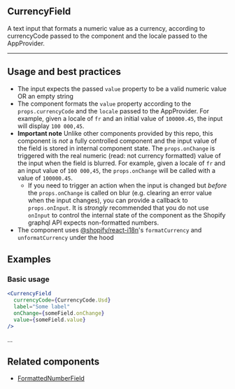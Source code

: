 ## CurrencyField

A text input that formats a numeric value as a currency, according to currencyCode passed to the component and the locale passed to the AppProvider.

---

## Usage and best practices

- The input expects the passed `value` property to be a valid numeric value OR an empty string
- The component formats the `value` property according to the `props.currencyCode` and the `locale` passed to the AppProvider. For example, given a locale of `fr` and an initial value of `100000.45`, the input will display `100 000,45`.
- **Important note** Unlike other components provided by this repo, this component is _not_ a fully controlled component and the input value of the field is stored in internal component state. The `props.onChange` is triggered with the real numeric (read: not currency formatted) value of the input when the field is blurred. For example, given a locale of `fr` and an input value of `100 000,45`, the `props.onChange` will be called with a value of `100000.45`.
  - If you need to trigger an action when the input is changed but _before_ the `props.onChange` is called on blur (e.g. clearing an error value when the input changes), you can provide a callback to `props.onInput`. It is _strongly_ recommended that you do not use `onInput` to control the internal state of the component as the Shopify graphql API expects non-formatted numbers.
- The component uses [@shopify/react-i18n](https://github.com/Shopify/quilt/blob/main/packages/react-i18n)'s `formatCurrency` and `unformatCurrency` under the hood

## Examples

### Basic usage

```jsx
<CurrencyField
  currencyCode={CurrencyCode.Usd}
  label="Some label"
  onChange={someField.onChange}
  value={someField.value}
/>
```

...

## Related components

- [FormattedNumberField](../FormattedNumberField/)
